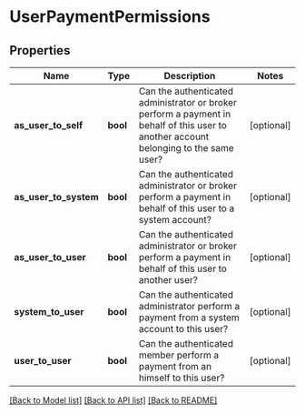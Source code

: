 # UserPaymentPermissions

## Properties
Name | Type | Description | Notes
------------ | ------------- | ------------- | -------------
**as_user_to_self** | **bool** | Can the authenticated administrator or broker perform a payment in behalf of this user to another account belonging to the same user?   | [optional] 
**as_user_to_system** | **bool** | Can the authenticated administrator or broker perform a payment in behalf of this user to a system account?   | [optional] 
**as_user_to_user** | **bool** | Can the authenticated administrator or broker perform a payment in behalf of this user to another user?   | [optional] 
**system_to_user** | **bool** | Can the authenticated administrator perform a payment from a system account to this user?   | [optional] 
**user_to_user** | **bool** | Can the authenticated member perform a payment from an himself to this user?   | [optional] 

[[Back to Model list]](../README.md#documentation-for-models) [[Back to API list]](../README.md#documentation-for-api-endpoints) [[Back to README]](../README.md)



